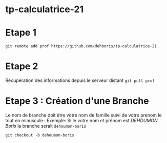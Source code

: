 # tp-calculatrice-21

# Etape 1 
`git remote add prof https://github.com/dehboris/tp-calculatrice-21`

# Etape 2 
Récupération des informations depuis le serveur distant
`git pull prof`

# Etape 3 : Création d'une Branche
Le nom de branche doit être votre nom de famille suivi de votre prenom le tout en minuscule :
Exemple: Si le votre nom et prénom est *DEHOUMON Boris* la branche serait `dehoumon-boris`

`git checkout -b dehoumon-boris`
